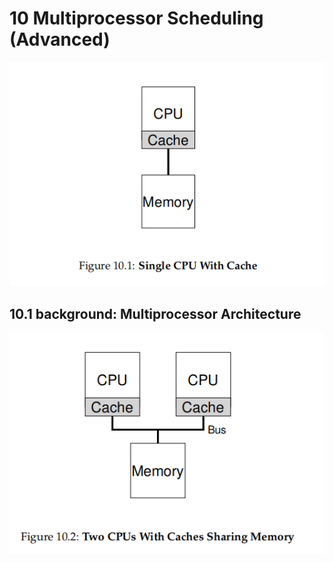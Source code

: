 # 10 Multiprocessor Scheduling (Advanced)

<!--toc:start-->

![image-20230129175329896](ch10.assets/image-20230129175329896.png)

## 10.1 background: Multiprocessor Architecture

![image-20230129175310010](ch10.assets/image-20230129175310010.png)

